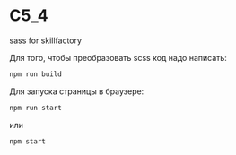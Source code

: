 # C5_4
sass for skillfactory

Для того, чтобы преобразовать scss код надо написать:

```sh
npm run build
```

Для запуска страницы в браузере:

```sh
npm run start
```

или 

```sh
npm start
```
